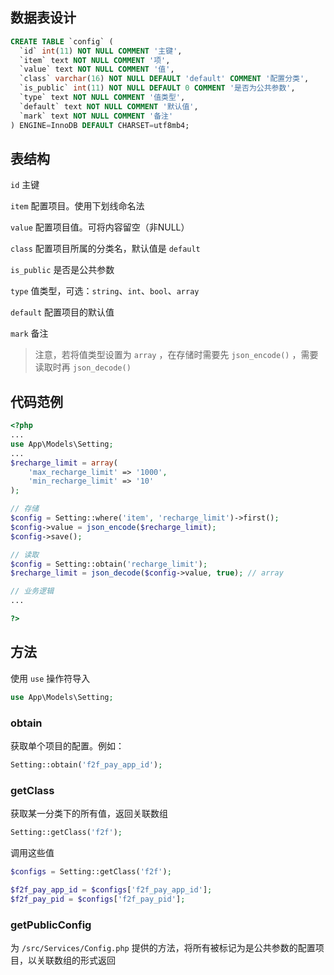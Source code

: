 ## 数据表设计

```sql
CREATE TABLE `config` (
  `id` int(11) NOT NULL COMMENT '主键',
  `item` text NOT NULL COMMENT '项',
  `value` text NOT NULL COMMENT '值',
  `class` varchar(16) NOT NULL DEFAULT 'default' COMMENT '配置分类',
  `is_public` int(11) NOT NULL DEFAULT 0 COMMENT '是否为公共参数',
  `type` text NOT NULL COMMENT '值类型',
  `default` text NOT NULL COMMENT '默认值',
  `mark` text NOT NULL COMMENT '备注'
) ENGINE=InnoDB DEFAULT CHARSET=utf8mb4;
```

## 表结构

`id` 主键

`item` 配置项目。使用下划线命名法

`value` 配置项目值。可将内容留空（非NULL）

`class` 配置项目所属的分类名，默认值是 `default` 

`is_public` 是否是公共参数

`type` 值类型，可选：`string`、`int`、`bool`、`array`

`default` 配置项目的默认值

`mark` 备注

> 注意，若将值类型设置为 `array` ，在存储时需要先 `json_encode()` ，需要读取时再 `json_decode()`

## 代码范例

```php
<?php
...
use App\Models\Setting;
...
$recharge_limit = array(
    'max_recharge_limit' => '1000',
    'min_recharge_limit' => '10'
);

// 存储
$config = Setting::where('item', 'recharge_limit')->first();
$config->value = json_encode($recharge_limit);
$config->save();

// 读取
$config = Setting::obtain('recharge_limit');
$recharge_limit = json_decode($config->value, true); // array

// 业务逻辑
...

?>
```

## 方法

使用 `use` 操作符导入

```php
use App\Models\Setting;
```

### obtain

获取单个项目的配置。例如：

```php
Setting::obtain('f2f_pay_app_id');
```

### getClass

获取某一分类下的所有值，返回关联数组

```php
Setting::getClass('f2f');
```

调用这些值

```php
$configs = Setting::getClass('f2f');

$f2f_pay_app_id = $configs['f2f_pay_app_id'];
$f2f_pay_pid = $configs['f2f_pay_pid'];
```

### getPublicConfig

为 `/src/Services/Config.php` 提供的方法，将所有被标记为是公共参数的配置项目，以关联数组的形式返回
